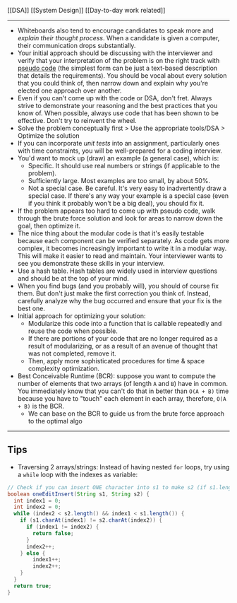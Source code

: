 [[DSA]]
[[System Design]]
[[Day-to-day work related]]

---

- Whiteboards also tend to encourage candidates to speak more and *explain their thought process*. When a candidate is given a computer, their communication drops substantially.
- Your initial approach should be discussing with the interviewer and verify that your interpretation of the problem is on the right track with [pseudo code](https://www.interviewkickstart.com/learn/how-to-write-pseudocode) (the simplest form can be just a text-based description that details the requirements). You should be vocal about every solution that you could think of, then narrow down and explain why you're elected one approach over another.
- Even if you can't come up with the code or DSA, don't fret. Always strive to demonstrate your reasoning and the best practices that you know of. When possible, always use code that has been shown to be effective. Don't try to reinvent the wheel.
- Solve the problem conceptually first > Use the appropriate tools/DSA > Optimize the solution
- If you can incorporate *unit tests* into an assignment, particularly ones with time constraints, you will be well-prepared for a coding interview.
- You'd want to mock up (draw) an example (a general case), which is:
	- Specific. It should use real numbers or strings (if applicable to the problem).
	- Sufficiently large. Most examples are too small, by about 50%.
	- Not a special case. Be careful. It's very easy to inadvertently draw a special case. If there's any way your example is a special case (even if you think it probably won't be a big deal), you should fix it.
- If the problem appears too hard to come up with pseudo code, walk through the brute force solution and look for areas to narrow down the goal, then optimize it.
- The nice thing about the modular code is that it's easily testable because each component can be verified separately. As code gets more complex, it becomes increasingly important to write it in a modular way. This will make it easier to read and maintain. Your interviewer wants to see you demonstrate these skills in your interview.
- Use a hash table. Hash tables are widely used in interview questions and should be at the top of your mind.
- When you find bugs (and you probably will), you should of course fix them. But don't just make the first correction you think of. Instead, carefully analyze why the bug occurred and ensure that your fix is the best one.
- Initial approach for optimizing your solution: 
	- Modularize this code into a function that is callable repeatedly and reuse the code when possible.
	- If there are portions of your code that are no longer required as a result of modularizing, or as a result of an avenue of thought that was not completed, remove it.
	- Then, apply more sophisticated procedures for time & space complexity optimization.
- Best Conceivable Runtime (BCR): suppose you want to compute the number of elements that two arrays (of length `A` and `B`) have in common. You immediately know that you can't do that in better than `O(A + B)` time because you have to "touch" each element in each array, therefore, `O(A + B)` is the BCR.
	- We can base on the BCR to guide us from the brute force approach to the optimal algo
---

## Tips
- Traversing 2 arrays/strings: Instead of having nested `for` loops, try using a `while` loop with the indexes as variable:
```java
// Check if you can insert ONE character into s1 to make s2 (if s1.length < s2.length)
boolean oneEditInsert(String s1, String s2) {
  int index1 = 0;
  int index2 = 0;
  while (index2 < s2.length() && index1 < s1.length()) {
    if (s1.charAt(index1) != s2.charAt(index2)) {
      if (index1 != index2) {
        return false;
      }
      index2++;
    } else {
	    index1++;
        index2++;
    }
  }
  return true;
}
```